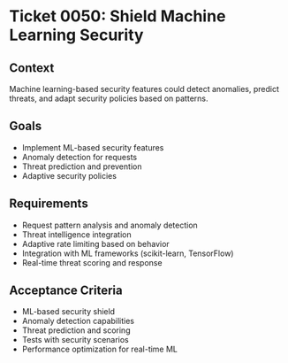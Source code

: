 # Ticket 0050: Shield Machine Learning Security

## Context
Machine learning-based security features could detect anomalies, predict threats, and adapt security policies based on patterns.

## Goals
- Implement ML-based security features
- Anomaly detection for requests
- Threat prediction and prevention
- Adaptive security policies

## Requirements
- Request pattern analysis and anomaly detection
- Threat intelligence integration
- Adaptive rate limiting based on behavior
- Integration with ML frameworks (scikit-learn, TensorFlow)
- Real-time threat scoring and response

## Acceptance Criteria
- ML-based security shield
- Anomaly detection capabilities
- Threat prediction and scoring
- Tests with security scenarios
- Performance optimization for real-time ML